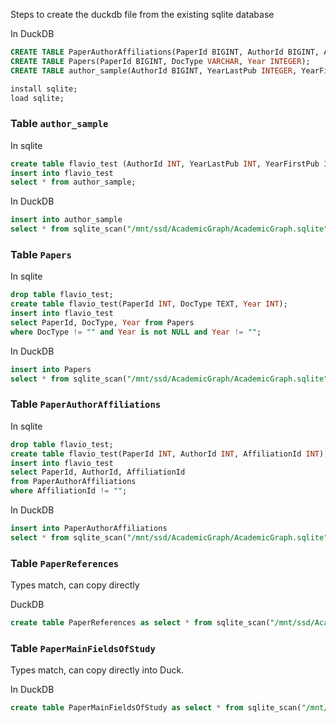 Steps to create the duckdb file from the existing sqlite database



In DuckDB

```sql
CREATE TABLE PaperAuthorAffiliations(PaperId BIGINT, AuthorId BIGINT, AffiliationId BIGINT);
CREATE TABLE Papers(PaperId BIGINT, DocType VARCHAR, Year INTEGER);
CREATE TABLE author_sample(AuthorId BIGINT, YearLastPub INTEGER, YearFirstPub INTEGER, PaperCount INTEGER, FirstName VARCHAR);

install sqlite;
load sqlite;
```

### Table `author_sample`

In sqlite 

```sql
create table flavio_test (AuthorId INT, YearLastPub INT, YearFirstPub INT, PaperCount INT, FirstName VARCHAR);
insert into flavio_test
select * from author_sample;
```

In DuckDB

```sql
insert into author_sample 
select * from sqlite_scan("/mnt/ssd/AcademicGraph/AcademicGraph.sqlite", "flavio_test");

```


### Table `Papers`

In sqlite 
```sql
drop table flavio_test;
create table flavio_test(PaperId INT, DocType TEXT, Year INT);
insert into flavio_test 
select PaperId, DocType, Year from Papers 
where DocType != "" and Year is not NULL and Year != "";
```

In DuckDB
```sql
insert into Papers
select * from sqlite_scan("/mnt/ssd/AcademicGraph/AcademicGraph.sqlite", "flavio_test");
```


### Table `PaperAuthorAffiliations`

In sqlite 
```sql
drop table flavio_test;
create table flavio_test(PaperId INT, AuthorId INT, AffiliationId INT);
insert into flavio_test 
select PaperId, AuthorId, AffiliationId
from PaperAuthorAffiliations
where AffiliationId != "";

```

In DuckDB
```sql
insert into PaperAuthorAffiliations
select * from sqlite_scan("/mnt/ssd/AcademicGraph/AcademicGraph.sqlite", "flavio_test");
```


### Table `PaperReferences`
Types match, can copy directly


DuckDB

```sql
create table PaperReferences as select * from sqlite_scan("/mnt/ssd/AcademicGraph/AcademicGraph.sqlite", "PaperReferences");
```

### Table `PaperMainFieldsOfStudy`
Types match, can copy directly into Duck. 

In DuckDB
```sql
create table PaperMainFieldsOfStudy as select * from sqlite_scan("/mnt/ssd/AcademicGraph/AcademicGraph.sqlite", "PaperMainFieldsOfStudy");
```




